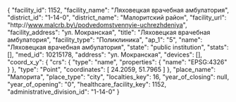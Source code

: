 {
    "facility_id": 1152,
    "facility_name": "Ляховецкая врачебная амбулатория",
    "district_id": "1-14-0",
    "district_name": "Малоритский район",
    "facility_url": "http:\/\/www.malcrb.by\/podvedomstvennyie-uchrezhdeniya",
    "facility_address": "ул. Мокранская",
    "title": "Ляховецкая врачебная амбулатория",
    "facility_type": "Поликлиника",
    "ap_1": "5",
    "name": "Ляховецкая врачебная амбулатория",
    "state": "public institution",
    "stats": [],
    "med_id": 10215178,
    "address": "ул. Мокранская",
    "devices": [],
    "coord_x_y": {
        "crs": {
            "type": "name",
            "properties": {
                "name": "EPSG:4326"
            }
        },
        "type": "Point",
        "coordinates": [
            24.2059,
            51.7965
        ]
    },
    "place_name": "Малорита",
    "place_type": "city",
    "localties_key": 16,
    "year_of_closing": null,
    "year_of_opening": "0",
    "healthcare_facility_key": 1152,
    "administrative_division_id": "1-14-0"
}